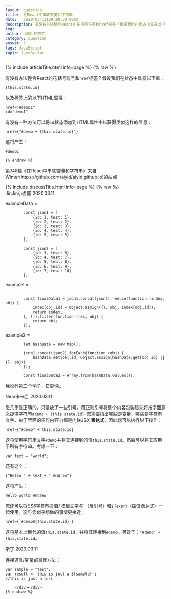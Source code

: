 ```yaml
---
layout: question
title:  在React中串联变量和字符串
date:   2020-03-11T09:20:30.000Z
description: 有没有办法整合React的花括号符号和href标签？假设我们在状态中具有以下值：{this.state.id}以及标签上的以下HTML属性：...
img: 
author: 小胖LEY西门
category: question
answer: 3
tags: JavaScript
topic: JavaScript
---
```

<div class="article-root">
  <div class="article">
    {% include articleTitle.html info=page %}
    {% raw %}
    <div class="article-content"><p><font style="vertical-align: inherit;"><font style="vertical-align: inherit;">有没有办法整合React的花括号符号和</font></font><code>href</code><font style="vertical-align: inherit;"><font style="vertical-align: inherit;">标签？</font><font style="vertical-align: inherit;">假设我们在状态中具有以下值：</font></font></p>

<pre><code>{this.state.id}
</code></pre>

<p><font style="vertical-align: inherit;"><font style="vertical-align: inherit;">以及标签上的以下HTML属性：</font></font></p>

<pre><code>href="#demo1"<font></font>
id="demo1"<font></font>
</code></pre>

<p><font style="vertical-align: inherit;"><font style="vertical-align: inherit;">有没有一种方法可以将</font></font><code>id</code><font style="vertical-align: inherit;"><font style="vertical-align: inherit;">状态</font><font style="vertical-align: inherit;">添加</font><font style="vertical-align: inherit;">到HTML属性中以获得类似这样的信息：</font></font></p>

<pre><code>href={"#demo + {this.state.id}"}
</code></pre>

<p><font style="vertical-align: inherit;"><font style="vertical-align: inherit;">这将产生：</font></font></p>

<pre><code>#demo1
</code></pre></div>
    {% endraw %}
  </div>
  <p class="winter_mark">第748篇《在React中串联变量和字符串》来自Winter(https://github.com/aiyld/aiyld.github.io)的站点</p>
  <div class="discuss-wrapper">
    {% include discussTitle.html info=page %}
    {% raw %}
    <div class="discuss-item">
        <div class="discuss-parent">
          <div class="discuss-meta">
            <span class="discuss-user">JinJin小卤蛋</span>
            <span class="discuss-time">2020.03.11</span>
          </div>
          <div class="discuss-comment"><p><font style="vertical-align: inherit;"><font style="vertical-align: inherit;">exampleData =</font></font></p>

<pre><code>        const json1 = [<font></font>
            {id: 1, test: 1},<font></font>
            {id: 2, test: 2},<font></font>
            {id: 3, test: 3},<font></font>
            {id: 4, test: 4},<font></font>
            {id: 5, test: 5}<font></font>
        ];<font></font>
<font></font>
        const json2 = [<font></font>
            {id: 3, test: 6},<font></font>
            {id: 4, test: 7},<font></font>
            {id: 5, test: 8},<font></font>
            {id: 6, test: 9},<font></font>
            {id: 7, test: 10}<font></font>
        ];<font></font>
</code></pre>

<p><font style="vertical-align: inherit;"><font style="vertical-align: inherit;">example1 =</font></font></p>

<pre><code><font></font>
        const finalData1 = json1.concat(json2).reduce(function (index, obj) {<font></font>
            index[obj.id] = Object.assign({}, obj, index[obj.id]);<font></font>
            return index;<font></font>
        }, []).filter(function (res, obj) {<font></font>
            return obj;<font></font>
        });<font></font>
</code></pre>

<p><font style="vertical-align: inherit;"><font style="vertical-align: inherit;">example2 =</font></font></p>

<pre><code>        let hashData = new Map();<font></font>
<font></font>
        json1.concat(json2).forEach(function (obj) {<font></font>
            hashData.set(obj.id, Object.assign(hashData.get(obj.id) || {}, obj))<font></font>
        });<font></font>
<font></font>
        const finalData2 = Array.from(hashData.values());<font></font>
</code></pre>

<p><font style="vertical-align: inherit;"><font style="vertical-align: inherit;">我推荐第二个例子，它更快。</font></font></p></div>
        </div></div><div class="discuss-item">
        <div class="discuss-parent">
          <div class="discuss-meta">
            <span class="discuss-user">Near卡卡西</span>
            <span class="discuss-time">2020.03.11</span>
          </div>
          <div class="discuss-comment"><p><font style="vertical-align: inherit;"><font style="vertical-align: inherit;">您几乎是正确的，只是放了一些引号。</font><font style="vertical-align: inherit;">用正则引号将整个内容包装起来将按字面意义提供字符串</font></font><code>#demo + {this.state.id}</code><font style="vertical-align: inherit;"><font style="vertical-align: inherit;">-您需要指出哪些是变量，哪些是字符串文字。</font><font style="vertical-align: inherit;">由于里面的任何内容</font></font><code>{}</code><font style="vertical-align: inherit;"><font style="vertical-align: inherit;">都是内联JSX </font></font><strong><font style="vertical-align: inherit;"><font style="vertical-align: inherit;">表达式</font></font></strong><font style="vertical-align: inherit;"><font style="vertical-align: inherit;">，因此您可以执行以下操作：</font></font></p>

<pre><code>href={"#demo" + this.state.id}
</code></pre>

<p><font style="vertical-align: inherit;"><font style="vertical-align: inherit;">这将使用字符串文字</font></font><code>#demo</code><font style="vertical-align: inherit;"><font style="vertical-align: inherit;">并将其连接到的值</font></font><code>this.state.id</code><font style="vertical-align: inherit;"><font style="vertical-align: inherit;">。</font><font style="vertical-align: inherit;">然后可以将其应用于所有字符串。</font><font style="vertical-align: inherit;">考虑一下：</font></font></p>

<pre><code>var text = "world";
</code></pre>

<p><font style="vertical-align: inherit;"><font style="vertical-align: inherit;">还有这个：</font></font></p>

<pre><code>{"Hello " + text + " Andrew"}
</code></pre>

<p><font style="vertical-align: inherit;"><font style="vertical-align: inherit;">这将产生：</font></font></p>

<pre class="lang-none prettyprint-override"><code>Hello world Andrew 
</code></pre>

<p><font style="vertical-align: inherit;"><font style="vertical-align: inherit;">您还可以将ES6字符串插值/ </font></font><a href="https://developer.mozilla.org/en-US/docs/Web/JavaScript/Reference/Template_literals" rel="noreferrer"><font style="vertical-align: inherit;"><font style="vertical-align: inherit;">模板文字</font></font></a><font style="vertical-align: inherit;"><font style="vertical-align: inherit;">与`（反引号）和</font></font><code>${expr}</code><font style="vertical-align: inherit;"><font style="vertical-align: inherit;">（插值表达式）一起使用，这与您似乎想做的事情更接近：</font></font></p>

<pre><code>href={`#demo${this.state.id}`}
</code></pre>

<p><font style="vertical-align: inherit;"><font style="vertical-align: inherit;">这将基本上替代的值</font></font><code>this.state.id</code><font style="vertical-align: inherit;"><font style="vertical-align: inherit;">，并将其连接到</font></font><code>#demo</code><font style="vertical-align: inherit;"><font style="vertical-align: inherit;">。</font><font style="vertical-align: inherit;">等效于：</font></font><code>"#demo" + this.state.id</code><font style="vertical-align: inherit;"><font style="vertical-align: inherit;">。</font></font></p></div>
        </div></div><div class="discuss-item">
        <div class="discuss-parent">
          <div class="discuss-meta">
            <span class="discuss-user">斯丁</span>
            <span class="discuss-time">2020.03.11</span>
          </div>
          <div class="discuss-comment"><p><font style="vertical-align: inherit;"><font style="vertical-align: inherit;">连接道具/变量的最佳方法：</font></font></p>

<pre><code>var sample = "test";    <font></font>
var result = `this is just a ${sample}`;    <font></font>
//this is just a test<font></font>
</code></pre></div>
        </div></div>
    {% endraw %}
  </div>
<div>
